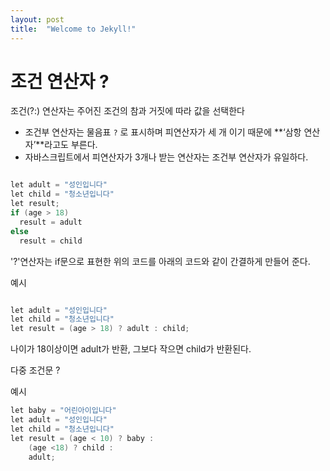 ```yaml
---
layout: post
title:  "Welcome to Jekyll!"
---
```


# 조건 연산자 ?

조건(?:) 연산자는 주어진 조건의 참과 거짓에 따라 값을 선택한다

- 조건부 연산자는 물음표 `?` 로 표시하며 피연산자가 세 개 이기 때문에 **‘삼항 연산자’**라고도 부른다.
- 자바스크립트에서 피연산자가 3개나 받는 연산자는 조건부 연산자가 유일하다.

```java

let adult = "성인입니다"
let child = "청소년입니다"
let result; 
if (age > 18)
  result = adult
else 
  result = child
```
'?'연산자는 if문으로 표현한 위의 코드를 아래의 코드와 같이 간결하게 만들어 준다.

예시
```java

let adult = "성인입니다"
let child = "청소년입니다"
let result = (age > 18) ? adult : child;
```
나이가 18이상이면 adult가 반환, 그보다 작으면 child가 반환된다.

다중 조건문 ?

예시
```java
let baby = "어린아이입니다"
let adult = "성인입니다"
let child = "청소년입니다"
let result = (age < 10) ? baby :
	(age <18) ? child :
	adult;
```




